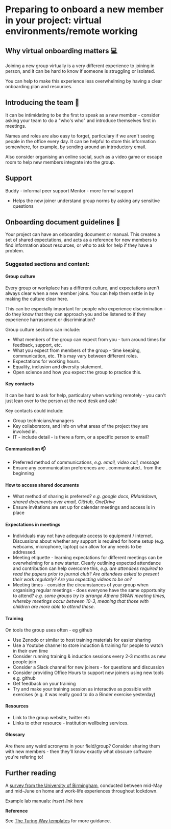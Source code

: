 # Preparing to onboard a new member in your project: virtual environments/remote working

## Why virtual onboarding matters :computer:

Joining a new group virtually is a very different experience to joining in person, and it can be hard to know if someone is struggling or isolated. 
 
You can help to make this experience less overwhelming by having a clear onboarding plan and resources. 

## Introducing the team 	:wave:

It can be intimidating to be the first to speak as a new member - consider asking your team to do a "who's who" and introduce themselves first in meetings.

Names and roles are also easy to forget, particulary if we aren't seeing people in the office every day. It can be helpful to store this information somewhere, for example, by sending around an introductory email.

Also consider organising an online social, such as a video game or escape room to help new members integrate into the group. 

## Support

Buddy - informal peer support
Mentor - more formal support

* Helps the new joiner understand group norms by asking any sensitive questions

## Onboarding document guidelines :open_book:

Your project can have an onboarding document or manual. This creates a set of shared expectations, and acts as a reference for new members to find information about resources, or who to ask for help if they have a problem.

### Suggested sections and content:

#### Group culture

Every group or workplace has a different culture, and expectations aren't always clear when a new member joins. You can help them settle in by making the culture clear here. 

This can be especially important for people who experience discrimination - do they know that they can approach you and be listened to if they experience harrassment or discrimination?

Group culture sections can include:
* What members of the group can expect from you - turn around times for feedback, support, etc.
* What you expect from members of the group - time keeping, communication, etc. This may vary between different roles.
* Expectations for working hours.
* Equality, inclusion and diversity statement.
* Open science and how you expect the group to practice this.

#### Key contacts

It can be hard to ask for help, particulary when working remotely - you can't just lean over to the person at the next desk and ask! 

Key contacts could include:
* Group technicians/managers
* Key collaborators, and info on what areas of the project they are involved in.
* IT - include detail - is there a form, or a specific person to email?


#### Communication :mailbox:

- Preferred method of communications, _e.g. email, video call, message_
- Ensure any communication preferences are ..communicated.. from the beginning


#### How to access shared documents

- What method of sharing is preferred? _e.g. google docs, RMarkdown, shared documents over email, GitHub, OneDrive_ 
- Ensure invitations are set up for calendar meetings and access is in place

#### Expectations in meetings

- Individuals may not have adequate access to equipment / internet. Discussions about whether any support is required for home setup (e.g. webcams, microphone, laptop) can allow for any needs to be addressed.
- Meeting etiquette - learning expectations for different meetings can be overwhelming for a new starter. Clearly outlining expected attendance and contribution can help overcome this, _e.g. are attendees required to read the papers prior to journal club? Are attendees asked to present their work regularly? Are you expecting videos to be on?_
- Meeting times - consider the circumstances of your group when organising regular meetings - does everyone have the same opportunity to attend? _e.g. some groups try to arrange Athena SWAN meeting times, whereby meetings occur between 10-3, meaning that those with children are more able to attend these_.


#### Training
On tools the group uses often - eg github

* Use Zenodo or similar to host training materials for easier sharing 
* Use a Youtube channel to store induction & training for people to watch in their own time
* Consider running training & induction sessions every 2-3 months as new people join
* Consider a Slack channel for new joiners - for questions and discussion 
* Consider providing Office Hours to support new joiners using new tools e.g. github
* Get feedback on your training
* Try and make your training session as interactive as possible with exercises (e.g. it was really good to do a Binder exercise yesterday) 

#### Resources 

* Link to the group website, twitter etc
* Links to other resource - institution wellbeing services.

#### Glossary

Are there any weird acronyms in your field/group?
Consider sharing them with new members - then they'll know exactly what obscure software you're refering to!

## Further reading
A [survey from the University of Birmingham](https://www.birmingham.ac.uk/Documents/college-social-sciences/business/research/wirc/epp-working-from-home-COVID-19-lockdown.pdf), conducted between mid-May and mid-June on home and work-life experiences throughout lockdown.

Example lab manuals: *insert link here*

**Reference**

See [The Turing Way templates](https://github.com/alan-turing-institute/the-turing-way/tree/master/book/templates/chapter-template) for more guidance.
